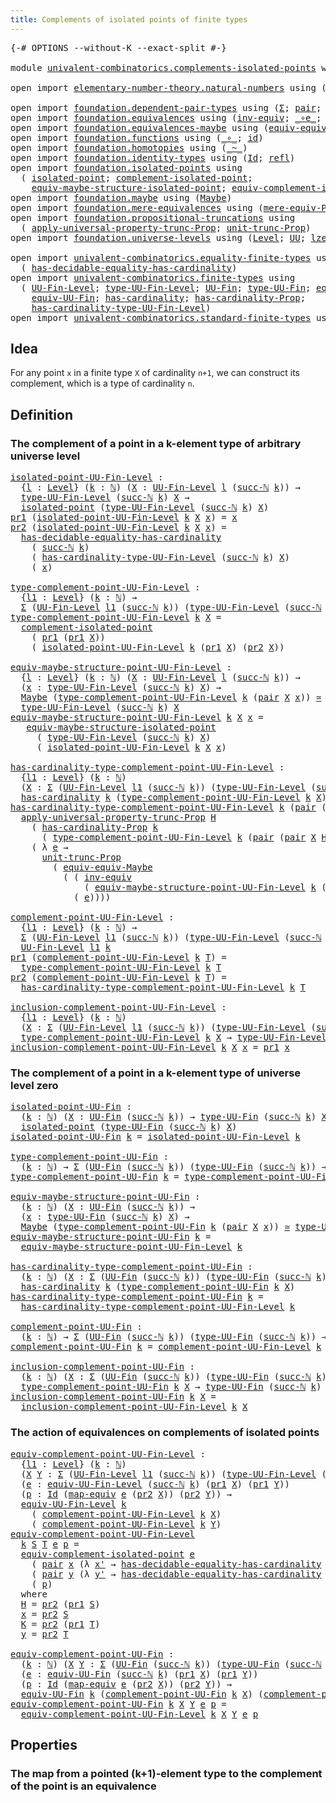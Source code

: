 ```yaml
---
title: Complements of isolated points of finite types
---
```


<pre class="Agda"><a id="72" class="Symbol">{-#</a> <a id="76" class="Keyword">OPTIONS</a> <a id="84" class="Pragma">--without-K</a> <a id="96" class="Pragma">--exact-split</a> <a id="110" class="Symbol">#-}</a>

<a id="115" class="Keyword">module</a> <a id="122" href="univalent-combinatorics.complements-isolated-points.html" class="Module">univalent-combinatorics.complements-isolated-points</a> <a id="174" class="Keyword">where</a>

<a id="181" class="Keyword">open</a> <a id="186" class="Keyword">import</a> <a id="193" href="elementary-number-theory.natural-numbers.html" class="Module">elementary-number-theory.natural-numbers</a> <a id="234" class="Keyword">using</a> <a id="240" class="Symbol">(</a><a id="241" href="elementary-number-theory.natural-numbers.html#1530" class="Datatype">ℕ</a><a id="242" class="Symbol">;</a> <a id="244" href="elementary-number-theory.natural-numbers.html#1551" class="InductiveConstructor">zero-ℕ</a><a id="250" class="Symbol">;</a> <a id="252" href="elementary-number-theory.natural-numbers.html#1564" class="InductiveConstructor">succ-ℕ</a><a id="258" class="Symbol">)</a>

<a id="261" class="Keyword">open</a> <a id="266" class="Keyword">import</a> <a id="273" href="foundation.dependent-pair-types.html" class="Module">foundation.dependent-pair-types</a> <a id="305" class="Keyword">using</a> <a id="311" class="Symbol">(</a><a id="312" href="foundation-core.dependent-pair-types.html#515" class="Record">Σ</a><a id="313" class="Symbol">;</a> <a id="315" href="foundation-core.dependent-pair-types.html#588" class="InductiveConstructor">pair</a><a id="319" class="Symbol">;</a> <a id="321" href="foundation-core.dependent-pair-types.html#605" class="Field">pr1</a><a id="324" class="Symbol">;</a> <a id="326" href="foundation-core.dependent-pair-types.html#617" class="Field">pr2</a><a id="329" class="Symbol">)</a>
<a id="331" class="Keyword">open</a> <a id="336" class="Keyword">import</a> <a id="343" href="foundation.equivalences.html" class="Module">foundation.equivalences</a> <a id="367" class="Keyword">using</a> <a id="373" class="Symbol">(</a><a id="374" href="foundation-core.equivalences.html#5721" class="Function">inv-equiv</a><a id="383" class="Symbol">;</a> <a id="385" href="foundation-core.equivalences.html#7869" class="Function Operator">_∘e_</a><a id="389" class="Symbol">;</a> <a id="391" href="foundation-core.equivalences.html#1621" class="Function Operator">_≃_</a><a id="394" class="Symbol">;</a> <a id="396" href="foundation-core.equivalences.html#1821" class="Function">map-equiv</a><a id="405" class="Symbol">)</a>
<a id="407" class="Keyword">open</a> <a id="412" class="Keyword">import</a> <a id="419" href="foundation.equivalences-maybe.html" class="Module">foundation.equivalences-maybe</a> <a id="449" class="Keyword">using</a> <a id="455" class="Symbol">(</a><a id="456" href="foundation.equivalences-maybe.html#15455" class="Function">equiv-equiv-Maybe</a><a id="473" class="Symbol">)</a>
<a id="475" class="Keyword">open</a> <a id="480" class="Keyword">import</a> <a id="487" href="foundation.functions.html" class="Module">foundation.functions</a> <a id="508" class="Keyword">using</a> <a id="514" class="Symbol">(</a><a id="515" href="foundation-core.functions.html#420" class="Function Operator">_∘_</a><a id="518" class="Symbol">;</a> <a id="520" href="foundation-core.functions.html#322" class="Function">id</a><a id="522" class="Symbol">)</a>
<a id="524" class="Keyword">open</a> <a id="529" class="Keyword">import</a> <a id="536" href="foundation.homotopies.html" class="Module">foundation.homotopies</a> <a id="558" class="Keyword">using</a> <a id="564" class="Symbol">(</a><a id="565" href="foundation-core.homotopies.html#627" class="Function Operator">_~_</a><a id="568" class="Symbol">)</a>
<a id="570" class="Keyword">open</a> <a id="575" class="Keyword">import</a> <a id="582" href="foundation.identity-types.html" class="Module">foundation.identity-types</a> <a id="608" class="Keyword">using</a> <a id="614" class="Symbol">(</a><a id="615" href="foundation-core.identity-types.html#1767" class="Datatype">Id</a><a id="617" class="Symbol">;</a> <a id="619" href="foundation-core.identity-types.html#1820" class="InductiveConstructor">refl</a><a id="623" class="Symbol">)</a>
<a id="625" class="Keyword">open</a> <a id="630" class="Keyword">import</a> <a id="637" href="foundation.isolated-points.html" class="Module">foundation.isolated-points</a> <a id="664" class="Keyword">using</a>
  <a id="672" class="Symbol">(</a> <a id="674" href="foundation.isolated-points.html#2337" class="Function">isolated-point</a><a id="688" class="Symbol">;</a> <a id="690" href="foundation.isolated-points.html#2473" class="Function">complement-isolated-point</a><a id="715" class="Symbol">;</a>
    <a id="721" href="foundation.isolated-points.html#11456" class="Function">equiv-maybe-structure-isolated-point</a><a id="757" class="Symbol">;</a> <a id="759" href="foundation.isolated-points.html#11989" class="Function">equiv-complement-isolated-point</a><a id="790" class="Symbol">)</a>
<a id="792" class="Keyword">open</a> <a id="797" class="Keyword">import</a> <a id="804" href="foundation.maybe.html" class="Module">foundation.maybe</a> <a id="821" class="Keyword">using</a> <a id="827" class="Symbol">(</a><a id="828" href="foundation.maybe.html#1460" class="Function">Maybe</a><a id="833" class="Symbol">)</a>
<a id="835" class="Keyword">open</a> <a id="840" class="Keyword">import</a> <a id="847" href="foundation.mere-equivalences.html" class="Module">foundation.mere-equivalences</a> <a id="876" class="Keyword">using</a> <a id="882" class="Symbol">(</a><a id="883" href="foundation.mere-equivalences.html#1301" class="Function">mere-equiv-Prop</a><a id="898" class="Symbol">)</a>
<a id="900" class="Keyword">open</a> <a id="905" class="Keyword">import</a> <a id="912" href="foundation.propositional-truncations.html" class="Module">foundation.propositional-truncations</a> <a id="949" class="Keyword">using</a>
  <a id="957" class="Symbol">(</a> <a id="959" href="foundation.propositional-truncations.html#5611" class="Function">apply-universal-property-trunc-Prop</a><a id="994" class="Symbol">;</a> <a id="996" href="foundation.propositional-truncations.html#2132" class="Function">unit-trunc-Prop</a><a id="1011" class="Symbol">)</a>
<a id="1013" class="Keyword">open</a> <a id="1018" class="Keyword">import</a> <a id="1025" href="foundation.universe-levels.html" class="Module">foundation.universe-levels</a> <a id="1052" class="Keyword">using</a> <a id="1058" class="Symbol">(</a><a id="1059" href="Agda.Primitive.html#597" class="Postulate">Level</a><a id="1064" class="Symbol">;</a> <a id="1066" href="foundation-core.universe-levels.html#235" class="Primitive">UU</a><a id="1068" class="Symbol">;</a> <a id="1070" href="Agda.Primitive.html#764" class="Primitive">lzero</a><a id="1075" class="Symbol">)</a>

<a id="1078" class="Keyword">open</a> <a id="1083" class="Keyword">import</a> <a id="1090" href="univalent-combinatorics.equality-finite-types.html" class="Module">univalent-combinatorics.equality-finite-types</a> <a id="1136" class="Keyword">using</a>
  <a id="1144" class="Symbol">(</a> <a id="1146" href="univalent-combinatorics.equality-finite-types.html#2182" class="Function">has-decidable-equality-has-cardinality</a><a id="1184" class="Symbol">)</a>
<a id="1186" class="Keyword">open</a> <a id="1191" class="Keyword">import</a> <a id="1198" href="univalent-combinatorics.finite-types.html" class="Module">univalent-combinatorics.finite-types</a> <a id="1235" class="Keyword">using</a>
  <a id="1243" class="Symbol">(</a> <a id="1245" href="univalent-combinatorics.finite-types.html#5385" class="Function">UU-Fin-Level</a><a id="1257" class="Symbol">;</a> <a id="1259" href="univalent-combinatorics.finite-types.html#5480" class="Function">type-UU-Fin-Level</a><a id="1276" class="Symbol">;</a> <a id="1278" href="univalent-combinatorics.finite-types.html#5852" class="Function">UU-Fin</a><a id="1284" class="Symbol">;</a> <a id="1286" href="univalent-combinatorics.finite-types.html#5914" class="Function">type-UU-Fin</a><a id="1297" class="Symbol">;</a> <a id="1299" href="univalent-combinatorics.finite-types.html#20234" class="Function">equiv-UU-Fin-Level</a><a id="1317" class="Symbol">;</a>
    <a id="1323" href="univalent-combinatorics.finite-types.html#22462" class="Function">equiv-UU-Fin</a><a id="1335" class="Symbol">;</a> <a id="1337" href="univalent-combinatorics.finite-types.html#5208" class="Function">has-cardinality</a><a id="1352" class="Symbol">;</a> <a id="1354" href="univalent-combinatorics.finite-types.html#5094" class="Function">has-cardinality-Prop</a><a id="1374" class="Symbol">;</a>
    <a id="1380" href="univalent-combinatorics.finite-types.html#5588" class="Function">has-cardinality-type-UU-Fin-Level</a><a id="1413" class="Symbol">)</a>
<a id="1415" class="Keyword">open</a> <a id="1420" class="Keyword">import</a> <a id="1427" href="univalent-combinatorics.standard-finite-types.html" class="Module">univalent-combinatorics.standard-finite-types</a> <a id="1473" class="Keyword">using</a> <a id="1479" class="Symbol">(</a><a id="1480" href="univalent-combinatorics.standard-finite-types.html#2393" class="Function">Fin</a><a id="1483" class="Symbol">)</a>
</pre>
## Idea

For any point `x` in a finite type `X` of cardinality `n+1`, we can construct its complement, which is a type of cardinality `n`.

## Definition

### The complement of a point in a k-element type of arbitrary universe level

<pre class="Agda"><a id="isolated-point-UU-Fin-Level"></a><a id="1732" href="univalent-combinatorics.complements-isolated-points.html#1732" class="Function">isolated-point-UU-Fin-Level</a> <a id="1760" class="Symbol">:</a>
  <a id="1764" class="Symbol">{</a><a id="1765" href="univalent-combinatorics.complements-isolated-points.html#1765" class="Bound">l</a> <a id="1767" class="Symbol">:</a> <a id="1769" href="Agda.Primitive.html#597" class="Postulate">Level</a><a id="1774" class="Symbol">}</a> <a id="1776" class="Symbol">(</a><a id="1777" href="univalent-combinatorics.complements-isolated-points.html#1777" class="Bound">k</a> <a id="1779" class="Symbol">:</a> <a id="1781" href="elementary-number-theory.natural-numbers.html#1530" class="Datatype">ℕ</a><a id="1782" class="Symbol">)</a> <a id="1784" class="Symbol">(</a><a id="1785" href="univalent-combinatorics.complements-isolated-points.html#1785" class="Bound">X</a> <a id="1787" class="Symbol">:</a> <a id="1789" href="univalent-combinatorics.finite-types.html#5385" class="Function">UU-Fin-Level</a> <a id="1802" href="univalent-combinatorics.complements-isolated-points.html#1765" class="Bound">l</a> <a id="1804" class="Symbol">(</a><a id="1805" href="elementary-number-theory.natural-numbers.html#1564" class="InductiveConstructor">succ-ℕ</a> <a id="1812" href="univalent-combinatorics.complements-isolated-points.html#1777" class="Bound">k</a><a id="1813" class="Symbol">))</a> <a id="1816" class="Symbol">→</a>
  <a id="1820" href="univalent-combinatorics.finite-types.html#5480" class="Function">type-UU-Fin-Level</a> <a id="1838" class="Symbol">(</a><a id="1839" href="elementary-number-theory.natural-numbers.html#1564" class="InductiveConstructor">succ-ℕ</a> <a id="1846" href="univalent-combinatorics.complements-isolated-points.html#1777" class="Bound">k</a><a id="1847" class="Symbol">)</a> <a id="1849" href="univalent-combinatorics.complements-isolated-points.html#1785" class="Bound">X</a> <a id="1851" class="Symbol">→</a>
  <a id="1855" href="foundation.isolated-points.html#2337" class="Function">isolated-point</a> <a id="1870" class="Symbol">(</a><a id="1871" href="univalent-combinatorics.finite-types.html#5480" class="Function">type-UU-Fin-Level</a> <a id="1889" class="Symbol">(</a><a id="1890" href="elementary-number-theory.natural-numbers.html#1564" class="InductiveConstructor">succ-ℕ</a> <a id="1897" href="univalent-combinatorics.complements-isolated-points.html#1777" class="Bound">k</a><a id="1898" class="Symbol">)</a> <a id="1900" href="univalent-combinatorics.complements-isolated-points.html#1785" class="Bound">X</a><a id="1901" class="Symbol">)</a>
<a id="1903" href="foundation-core.dependent-pair-types.html#605" class="Field">pr1</a> <a id="1907" class="Symbol">(</a><a id="1908" href="univalent-combinatorics.complements-isolated-points.html#1732" class="Function">isolated-point-UU-Fin-Level</a> <a id="1936" href="univalent-combinatorics.complements-isolated-points.html#1936" class="Bound">k</a> <a id="1938" href="univalent-combinatorics.complements-isolated-points.html#1938" class="Bound">X</a> <a id="1940" href="univalent-combinatorics.complements-isolated-points.html#1940" class="Bound">x</a><a id="1941" class="Symbol">)</a> <a id="1943" class="Symbol">=</a> <a id="1945" href="univalent-combinatorics.complements-isolated-points.html#1940" class="Bound">x</a>
<a id="1947" href="foundation-core.dependent-pair-types.html#617" class="Field">pr2</a> <a id="1951" class="Symbol">(</a><a id="1952" href="univalent-combinatorics.complements-isolated-points.html#1732" class="Function">isolated-point-UU-Fin-Level</a> <a id="1980" href="univalent-combinatorics.complements-isolated-points.html#1980" class="Bound">k</a> <a id="1982" href="univalent-combinatorics.complements-isolated-points.html#1982" class="Bound">X</a> <a id="1984" href="univalent-combinatorics.complements-isolated-points.html#1984" class="Bound">x</a><a id="1985" class="Symbol">)</a> <a id="1987" class="Symbol">=</a>
  <a id="1991" href="univalent-combinatorics.equality-finite-types.html#2182" class="Function">has-decidable-equality-has-cardinality</a>
    <a id="2034" class="Symbol">(</a> <a id="2036" href="elementary-number-theory.natural-numbers.html#1564" class="InductiveConstructor">succ-ℕ</a> <a id="2043" href="univalent-combinatorics.complements-isolated-points.html#1980" class="Bound">k</a><a id="2044" class="Symbol">)</a>
    <a id="2050" class="Symbol">(</a> <a id="2052" href="univalent-combinatorics.finite-types.html#5588" class="Function">has-cardinality-type-UU-Fin-Level</a> <a id="2086" class="Symbol">(</a><a id="2087" href="elementary-number-theory.natural-numbers.html#1564" class="InductiveConstructor">succ-ℕ</a> <a id="2094" href="univalent-combinatorics.complements-isolated-points.html#1980" class="Bound">k</a><a id="2095" class="Symbol">)</a> <a id="2097" href="univalent-combinatorics.complements-isolated-points.html#1982" class="Bound">X</a><a id="2098" class="Symbol">)</a>
    <a id="2104" class="Symbol">(</a> <a id="2106" href="univalent-combinatorics.complements-isolated-points.html#1984" class="Bound">x</a><a id="2107" class="Symbol">)</a>

<a id="type-complement-point-UU-Fin-Level"></a><a id="2110" href="univalent-combinatorics.complements-isolated-points.html#2110" class="Function">type-complement-point-UU-Fin-Level</a> <a id="2145" class="Symbol">:</a>
  <a id="2149" class="Symbol">{</a><a id="2150" href="univalent-combinatorics.complements-isolated-points.html#2150" class="Bound">l1</a> <a id="2153" class="Symbol">:</a> <a id="2155" href="Agda.Primitive.html#597" class="Postulate">Level</a><a id="2160" class="Symbol">}</a> <a id="2162" class="Symbol">(</a><a id="2163" href="univalent-combinatorics.complements-isolated-points.html#2163" class="Bound">k</a> <a id="2165" class="Symbol">:</a> <a id="2167" href="elementary-number-theory.natural-numbers.html#1530" class="Datatype">ℕ</a><a id="2168" class="Symbol">)</a> <a id="2170" class="Symbol">→</a>
  <a id="2174" href="foundation-core.dependent-pair-types.html#515" class="Record">Σ</a> <a id="2176" class="Symbol">(</a><a id="2177" href="univalent-combinatorics.finite-types.html#5385" class="Function">UU-Fin-Level</a> <a id="2190" href="univalent-combinatorics.complements-isolated-points.html#2150" class="Bound">l1</a> <a id="2193" class="Symbol">(</a><a id="2194" href="elementary-number-theory.natural-numbers.html#1564" class="InductiveConstructor">succ-ℕ</a> <a id="2201" href="univalent-combinatorics.complements-isolated-points.html#2163" class="Bound">k</a><a id="2202" class="Symbol">))</a> <a id="2205" class="Symbol">(</a><a id="2206" href="univalent-combinatorics.finite-types.html#5480" class="Function">type-UU-Fin-Level</a> <a id="2224" class="Symbol">(</a><a id="2225" href="elementary-number-theory.natural-numbers.html#1564" class="InductiveConstructor">succ-ℕ</a> <a id="2232" href="univalent-combinatorics.complements-isolated-points.html#2163" class="Bound">k</a><a id="2233" class="Symbol">))</a> <a id="2236" class="Symbol">→</a> <a id="2238" href="foundation-core.universe-levels.html#235" class="Primitive">UU</a> <a id="2241" href="univalent-combinatorics.complements-isolated-points.html#2150" class="Bound">l1</a>
<a id="2244" href="univalent-combinatorics.complements-isolated-points.html#2110" class="Function">type-complement-point-UU-Fin-Level</a> <a id="2279" href="univalent-combinatorics.complements-isolated-points.html#2279" class="Bound">k</a> <a id="2281" href="univalent-combinatorics.complements-isolated-points.html#2281" class="Bound">X</a> <a id="2283" class="Symbol">=</a>
  <a id="2287" href="foundation.isolated-points.html#2473" class="Function">complement-isolated-point</a>
    <a id="2317" class="Symbol">(</a> <a id="2319" href="foundation-core.dependent-pair-types.html#605" class="Field">pr1</a> <a id="2323" class="Symbol">(</a><a id="2324" href="foundation-core.dependent-pair-types.html#605" class="Field">pr1</a> <a id="2328" href="univalent-combinatorics.complements-isolated-points.html#2281" class="Bound">X</a><a id="2329" class="Symbol">))</a>
    <a id="2336" class="Symbol">(</a> <a id="2338" href="univalent-combinatorics.complements-isolated-points.html#1732" class="Function">isolated-point-UU-Fin-Level</a> <a id="2366" href="univalent-combinatorics.complements-isolated-points.html#2279" class="Bound">k</a> <a id="2368" class="Symbol">(</a><a id="2369" href="foundation-core.dependent-pair-types.html#605" class="Field">pr1</a> <a id="2373" href="univalent-combinatorics.complements-isolated-points.html#2281" class="Bound">X</a><a id="2374" class="Symbol">)</a> <a id="2376" class="Symbol">(</a><a id="2377" href="foundation-core.dependent-pair-types.html#617" class="Field">pr2</a> <a id="2381" href="univalent-combinatorics.complements-isolated-points.html#2281" class="Bound">X</a><a id="2382" class="Symbol">))</a>

<a id="equiv-maybe-structure-point-UU-Fin-Level"></a><a id="2386" href="univalent-combinatorics.complements-isolated-points.html#2386" class="Function">equiv-maybe-structure-point-UU-Fin-Level</a> <a id="2427" class="Symbol">:</a>
  <a id="2431" class="Symbol">{</a><a id="2432" href="univalent-combinatorics.complements-isolated-points.html#2432" class="Bound">l</a> <a id="2434" class="Symbol">:</a> <a id="2436" href="Agda.Primitive.html#597" class="Postulate">Level</a><a id="2441" class="Symbol">}</a> <a id="2443" class="Symbol">(</a><a id="2444" href="univalent-combinatorics.complements-isolated-points.html#2444" class="Bound">k</a> <a id="2446" class="Symbol">:</a> <a id="2448" href="elementary-number-theory.natural-numbers.html#1530" class="Datatype">ℕ</a><a id="2449" class="Symbol">)</a> <a id="2451" class="Symbol">(</a><a id="2452" href="univalent-combinatorics.complements-isolated-points.html#2452" class="Bound">X</a> <a id="2454" class="Symbol">:</a> <a id="2456" href="univalent-combinatorics.finite-types.html#5385" class="Function">UU-Fin-Level</a> <a id="2469" href="univalent-combinatorics.complements-isolated-points.html#2432" class="Bound">l</a> <a id="2471" class="Symbol">(</a><a id="2472" href="elementary-number-theory.natural-numbers.html#1564" class="InductiveConstructor">succ-ℕ</a> <a id="2479" href="univalent-combinatorics.complements-isolated-points.html#2444" class="Bound">k</a><a id="2480" class="Symbol">))</a> <a id="2483" class="Symbol">→</a>
  <a id="2487" class="Symbol">(</a><a id="2488" href="univalent-combinatorics.complements-isolated-points.html#2488" class="Bound">x</a> <a id="2490" class="Symbol">:</a> <a id="2492" href="univalent-combinatorics.finite-types.html#5480" class="Function">type-UU-Fin-Level</a> <a id="2510" class="Symbol">(</a><a id="2511" href="elementary-number-theory.natural-numbers.html#1564" class="InductiveConstructor">succ-ℕ</a> <a id="2518" href="univalent-combinatorics.complements-isolated-points.html#2444" class="Bound">k</a><a id="2519" class="Symbol">)</a> <a id="2521" href="univalent-combinatorics.complements-isolated-points.html#2452" class="Bound">X</a><a id="2522" class="Symbol">)</a> <a id="2524" class="Symbol">→</a>
  <a id="2528" href="foundation.maybe.html#1460" class="Function">Maybe</a> <a id="2534" class="Symbol">(</a><a id="2535" href="univalent-combinatorics.complements-isolated-points.html#2110" class="Function">type-complement-point-UU-Fin-Level</a> <a id="2570" href="univalent-combinatorics.complements-isolated-points.html#2444" class="Bound">k</a> <a id="2572" class="Symbol">(</a><a id="2573" href="foundation-core.dependent-pair-types.html#588" class="InductiveConstructor">pair</a> <a id="2578" href="univalent-combinatorics.complements-isolated-points.html#2452" class="Bound">X</a> <a id="2580" href="univalent-combinatorics.complements-isolated-points.html#2488" class="Bound">x</a><a id="2581" class="Symbol">))</a> <a id="2584" href="foundation-core.equivalences.html#1621" class="Function Operator">≃</a>
  <a id="2588" href="univalent-combinatorics.finite-types.html#5480" class="Function">type-UU-Fin-Level</a> <a id="2606" class="Symbol">(</a><a id="2607" href="elementary-number-theory.natural-numbers.html#1564" class="InductiveConstructor">succ-ℕ</a> <a id="2614" href="univalent-combinatorics.complements-isolated-points.html#2444" class="Bound">k</a><a id="2615" class="Symbol">)</a> <a id="2617" href="univalent-combinatorics.complements-isolated-points.html#2452" class="Bound">X</a>
<a id="2619" href="univalent-combinatorics.complements-isolated-points.html#2386" class="Function">equiv-maybe-structure-point-UU-Fin-Level</a> <a id="2660" href="univalent-combinatorics.complements-isolated-points.html#2660" class="Bound">k</a> <a id="2662" href="univalent-combinatorics.complements-isolated-points.html#2662" class="Bound">X</a> <a id="2664" href="univalent-combinatorics.complements-isolated-points.html#2664" class="Bound">x</a> <a id="2666" class="Symbol">=</a>
   <a id="2671" href="foundation.isolated-points.html#11456" class="Function">equiv-maybe-structure-isolated-point</a>
     <a id="2713" class="Symbol">(</a> <a id="2715" href="univalent-combinatorics.finite-types.html#5480" class="Function">type-UU-Fin-Level</a> <a id="2733" class="Symbol">(</a><a id="2734" href="elementary-number-theory.natural-numbers.html#1564" class="InductiveConstructor">succ-ℕ</a> <a id="2741" href="univalent-combinatorics.complements-isolated-points.html#2660" class="Bound">k</a><a id="2742" class="Symbol">)</a> <a id="2744" href="univalent-combinatorics.complements-isolated-points.html#2662" class="Bound">X</a><a id="2745" class="Symbol">)</a>
     <a id="2752" class="Symbol">(</a> <a id="2754" href="univalent-combinatorics.complements-isolated-points.html#1732" class="Function">isolated-point-UU-Fin-Level</a> <a id="2782" href="univalent-combinatorics.complements-isolated-points.html#2660" class="Bound">k</a> <a id="2784" href="univalent-combinatorics.complements-isolated-points.html#2662" class="Bound">X</a> <a id="2786" href="univalent-combinatorics.complements-isolated-points.html#2664" class="Bound">x</a><a id="2787" class="Symbol">)</a>

<a id="has-cardinality-type-complement-point-UU-Fin-Level"></a><a id="2790" href="univalent-combinatorics.complements-isolated-points.html#2790" class="Function">has-cardinality-type-complement-point-UU-Fin-Level</a> <a id="2841" class="Symbol">:</a>
  <a id="2845" class="Symbol">{</a><a id="2846" href="univalent-combinatorics.complements-isolated-points.html#2846" class="Bound">l1</a> <a id="2849" class="Symbol">:</a> <a id="2851" href="Agda.Primitive.html#597" class="Postulate">Level</a><a id="2856" class="Symbol">}</a> <a id="2858" class="Symbol">(</a><a id="2859" href="univalent-combinatorics.complements-isolated-points.html#2859" class="Bound">k</a> <a id="2861" class="Symbol">:</a> <a id="2863" href="elementary-number-theory.natural-numbers.html#1530" class="Datatype">ℕ</a><a id="2864" class="Symbol">)</a>
  <a id="2868" class="Symbol">(</a><a id="2869" href="univalent-combinatorics.complements-isolated-points.html#2869" class="Bound">X</a> <a id="2871" class="Symbol">:</a> <a id="2873" href="foundation-core.dependent-pair-types.html#515" class="Record">Σ</a> <a id="2875" class="Symbol">(</a><a id="2876" href="univalent-combinatorics.finite-types.html#5385" class="Function">UU-Fin-Level</a> <a id="2889" href="univalent-combinatorics.complements-isolated-points.html#2846" class="Bound">l1</a> <a id="2892" class="Symbol">(</a><a id="2893" href="elementary-number-theory.natural-numbers.html#1564" class="InductiveConstructor">succ-ℕ</a> <a id="2900" href="univalent-combinatorics.complements-isolated-points.html#2859" class="Bound">k</a><a id="2901" class="Symbol">))</a> <a id="2904" class="Symbol">(</a><a id="2905" href="univalent-combinatorics.finite-types.html#5480" class="Function">type-UU-Fin-Level</a> <a id="2923" class="Symbol">(</a><a id="2924" href="elementary-number-theory.natural-numbers.html#1564" class="InductiveConstructor">succ-ℕ</a> <a id="2931" href="univalent-combinatorics.complements-isolated-points.html#2859" class="Bound">k</a><a id="2932" class="Symbol">)))</a> <a id="2936" class="Symbol">→</a>
  <a id="2940" href="univalent-combinatorics.finite-types.html#5208" class="Function">has-cardinality</a> <a id="2956" href="univalent-combinatorics.complements-isolated-points.html#2859" class="Bound">k</a> <a id="2958" class="Symbol">(</a><a id="2959" href="univalent-combinatorics.complements-isolated-points.html#2110" class="Function">type-complement-point-UU-Fin-Level</a> <a id="2994" href="univalent-combinatorics.complements-isolated-points.html#2859" class="Bound">k</a> <a id="2996" href="univalent-combinatorics.complements-isolated-points.html#2869" class="Bound">X</a><a id="2997" class="Symbol">)</a>
<a id="2999" href="univalent-combinatorics.complements-isolated-points.html#2790" class="Function">has-cardinality-type-complement-point-UU-Fin-Level</a> <a id="3050" href="univalent-combinatorics.complements-isolated-points.html#3050" class="Bound">k</a> <a id="3052" class="Symbol">(</a><a id="3053" href="foundation-core.dependent-pair-types.html#588" class="InductiveConstructor">pair</a> <a id="3058" class="Symbol">(</a><a id="3059" href="foundation-core.dependent-pair-types.html#588" class="InductiveConstructor">pair</a> <a id="3064" href="univalent-combinatorics.complements-isolated-points.html#3064" class="Bound">X</a> <a id="3066" href="univalent-combinatorics.complements-isolated-points.html#3066" class="Bound">H</a><a id="3067" class="Symbol">)</a> <a id="3069" href="univalent-combinatorics.complements-isolated-points.html#3069" class="Bound">x</a><a id="3070" class="Symbol">)</a> <a id="3072" class="Symbol">=</a>
  <a id="3076" href="foundation.propositional-truncations.html#5611" class="Function">apply-universal-property-trunc-Prop</a> <a id="3112" href="univalent-combinatorics.complements-isolated-points.html#3066" class="Bound">H</a>
    <a id="3118" class="Symbol">(</a> <a id="3120" href="univalent-combinatorics.finite-types.html#5094" class="Function">has-cardinality-Prop</a> <a id="3141" href="univalent-combinatorics.complements-isolated-points.html#3050" class="Bound">k</a>
      <a id="3149" class="Symbol">(</a> <a id="3151" href="univalent-combinatorics.complements-isolated-points.html#2110" class="Function">type-complement-point-UU-Fin-Level</a> <a id="3186" href="univalent-combinatorics.complements-isolated-points.html#3050" class="Bound">k</a> <a id="3188" class="Symbol">(</a><a id="3189" href="foundation-core.dependent-pair-types.html#588" class="InductiveConstructor">pair</a> <a id="3194" class="Symbol">(</a><a id="3195" href="foundation-core.dependent-pair-types.html#588" class="InductiveConstructor">pair</a> <a id="3200" href="univalent-combinatorics.complements-isolated-points.html#3064" class="Bound">X</a> <a id="3202" href="univalent-combinatorics.complements-isolated-points.html#3066" class="Bound">H</a><a id="3203" class="Symbol">)</a> <a id="3205" href="univalent-combinatorics.complements-isolated-points.html#3069" class="Bound">x</a><a id="3206" class="Symbol">)))</a>
    <a id="3214" class="Symbol">(</a> <a id="3216" class="Symbol">λ</a> <a id="3218" href="univalent-combinatorics.complements-isolated-points.html#3218" class="Bound">e</a> <a id="3220" class="Symbol">→</a>
      <a id="3228" href="foundation.propositional-truncations.html#2132" class="Function">unit-trunc-Prop</a>
        <a id="3252" class="Symbol">(</a> <a id="3254" href="foundation.equivalences-maybe.html#15455" class="Function">equiv-equiv-Maybe</a>
          <a id="3282" class="Symbol">(</a> <a id="3284" class="Symbol">(</a> <a id="3286" href="foundation-core.equivalences.html#5721" class="Function">inv-equiv</a>
              <a id="3310" class="Symbol">(</a> <a id="3312" href="univalent-combinatorics.complements-isolated-points.html#2386" class="Function">equiv-maybe-structure-point-UU-Fin-Level</a> <a id="3353" href="univalent-combinatorics.complements-isolated-points.html#3050" class="Bound">k</a> <a id="3355" class="Symbol">(</a><a id="3356" href="foundation-core.dependent-pair-types.html#588" class="InductiveConstructor">pair</a> <a id="3361" href="univalent-combinatorics.complements-isolated-points.html#3064" class="Bound">X</a> <a id="3363" href="univalent-combinatorics.complements-isolated-points.html#3066" class="Bound">H</a><a id="3364" class="Symbol">)</a> <a id="3366" href="univalent-combinatorics.complements-isolated-points.html#3069" class="Bound">x</a><a id="3367" class="Symbol">))</a> <a id="3370" href="foundation-core.equivalences.html#7869" class="Function Operator">∘e</a>
            <a id="3385" class="Symbol">(</a> <a id="3387" href="univalent-combinatorics.complements-isolated-points.html#3218" class="Bound">e</a><a id="3388" class="Symbol">))))</a>
  
<a id="complement-point-UU-Fin-Level"></a><a id="3396" href="univalent-combinatorics.complements-isolated-points.html#3396" class="Function">complement-point-UU-Fin-Level</a> <a id="3426" class="Symbol">:</a>
  <a id="3430" class="Symbol">{</a><a id="3431" href="univalent-combinatorics.complements-isolated-points.html#3431" class="Bound">l1</a> <a id="3434" class="Symbol">:</a> <a id="3436" href="Agda.Primitive.html#597" class="Postulate">Level</a><a id="3441" class="Symbol">}</a> <a id="3443" class="Symbol">(</a><a id="3444" href="univalent-combinatorics.complements-isolated-points.html#3444" class="Bound">k</a> <a id="3446" class="Symbol">:</a> <a id="3448" href="elementary-number-theory.natural-numbers.html#1530" class="Datatype">ℕ</a><a id="3449" class="Symbol">)</a> <a id="3451" class="Symbol">→</a>
  <a id="3455" href="foundation-core.dependent-pair-types.html#515" class="Record">Σ</a> <a id="3457" class="Symbol">(</a><a id="3458" href="univalent-combinatorics.finite-types.html#5385" class="Function">UU-Fin-Level</a> <a id="3471" href="univalent-combinatorics.complements-isolated-points.html#3431" class="Bound">l1</a> <a id="3474" class="Symbol">(</a><a id="3475" href="elementary-number-theory.natural-numbers.html#1564" class="InductiveConstructor">succ-ℕ</a> <a id="3482" href="univalent-combinatorics.complements-isolated-points.html#3444" class="Bound">k</a><a id="3483" class="Symbol">))</a> <a id="3486" class="Symbol">(</a><a id="3487" href="univalent-combinatorics.finite-types.html#5480" class="Function">type-UU-Fin-Level</a> <a id="3505" class="Symbol">(</a><a id="3506" href="elementary-number-theory.natural-numbers.html#1564" class="InductiveConstructor">succ-ℕ</a> <a id="3513" href="univalent-combinatorics.complements-isolated-points.html#3444" class="Bound">k</a><a id="3514" class="Symbol">))</a> <a id="3517" class="Symbol">→</a>
  <a id="3521" href="univalent-combinatorics.finite-types.html#5385" class="Function">UU-Fin-Level</a> <a id="3534" href="univalent-combinatorics.complements-isolated-points.html#3431" class="Bound">l1</a> <a id="3537" href="univalent-combinatorics.complements-isolated-points.html#3444" class="Bound">k</a>
<a id="3539" href="foundation-core.dependent-pair-types.html#605" class="Field">pr1</a> <a id="3543" class="Symbol">(</a><a id="3544" href="univalent-combinatorics.complements-isolated-points.html#3396" class="Function">complement-point-UU-Fin-Level</a> <a id="3574" href="univalent-combinatorics.complements-isolated-points.html#3574" class="Bound">k</a> <a id="3576" href="univalent-combinatorics.complements-isolated-points.html#3576" class="Bound">T</a><a id="3577" class="Symbol">)</a> <a id="3579" class="Symbol">=</a>
  <a id="3583" href="univalent-combinatorics.complements-isolated-points.html#2110" class="Function">type-complement-point-UU-Fin-Level</a> <a id="3618" href="univalent-combinatorics.complements-isolated-points.html#3574" class="Bound">k</a> <a id="3620" href="univalent-combinatorics.complements-isolated-points.html#3576" class="Bound">T</a>
<a id="3622" href="foundation-core.dependent-pair-types.html#617" class="Field">pr2</a> <a id="3626" class="Symbol">(</a><a id="3627" href="univalent-combinatorics.complements-isolated-points.html#3396" class="Function">complement-point-UU-Fin-Level</a> <a id="3657" href="univalent-combinatorics.complements-isolated-points.html#3657" class="Bound">k</a> <a id="3659" href="univalent-combinatorics.complements-isolated-points.html#3659" class="Bound">T</a><a id="3660" class="Symbol">)</a> <a id="3662" class="Symbol">=</a>
  <a id="3666" href="univalent-combinatorics.complements-isolated-points.html#2790" class="Function">has-cardinality-type-complement-point-UU-Fin-Level</a> <a id="3717" href="univalent-combinatorics.complements-isolated-points.html#3657" class="Bound">k</a> <a id="3719" href="univalent-combinatorics.complements-isolated-points.html#3659" class="Bound">T</a>

<a id="inclusion-complement-point-UU-Fin-Level"></a><a id="3722" href="univalent-combinatorics.complements-isolated-points.html#3722" class="Function">inclusion-complement-point-UU-Fin-Level</a> <a id="3762" class="Symbol">:</a>
  <a id="3766" class="Symbol">{</a><a id="3767" href="univalent-combinatorics.complements-isolated-points.html#3767" class="Bound">l1</a> <a id="3770" class="Symbol">:</a> <a id="3772" href="Agda.Primitive.html#597" class="Postulate">Level</a><a id="3777" class="Symbol">}</a> <a id="3779" class="Symbol">(</a><a id="3780" href="univalent-combinatorics.complements-isolated-points.html#3780" class="Bound">k</a> <a id="3782" class="Symbol">:</a> <a id="3784" href="elementary-number-theory.natural-numbers.html#1530" class="Datatype">ℕ</a><a id="3785" class="Symbol">)</a>
  <a id="3789" class="Symbol">(</a><a id="3790" href="univalent-combinatorics.complements-isolated-points.html#3790" class="Bound">X</a> <a id="3792" class="Symbol">:</a> <a id="3794" href="foundation-core.dependent-pair-types.html#515" class="Record">Σ</a> <a id="3796" class="Symbol">(</a><a id="3797" href="univalent-combinatorics.finite-types.html#5385" class="Function">UU-Fin-Level</a> <a id="3810" href="univalent-combinatorics.complements-isolated-points.html#3767" class="Bound">l1</a> <a id="3813" class="Symbol">(</a><a id="3814" href="elementary-number-theory.natural-numbers.html#1564" class="InductiveConstructor">succ-ℕ</a> <a id="3821" href="univalent-combinatorics.complements-isolated-points.html#3780" class="Bound">k</a><a id="3822" class="Symbol">))</a> <a id="3825" class="Symbol">(</a><a id="3826" href="univalent-combinatorics.finite-types.html#5480" class="Function">type-UU-Fin-Level</a> <a id="3844" class="Symbol">(</a><a id="3845" href="elementary-number-theory.natural-numbers.html#1564" class="InductiveConstructor">succ-ℕ</a> <a id="3852" href="univalent-combinatorics.complements-isolated-points.html#3780" class="Bound">k</a><a id="3853" class="Symbol">)))</a> <a id="3857" class="Symbol">→</a>
  <a id="3861" href="univalent-combinatorics.complements-isolated-points.html#2110" class="Function">type-complement-point-UU-Fin-Level</a> <a id="3896" href="univalent-combinatorics.complements-isolated-points.html#3780" class="Bound">k</a> <a id="3898" href="univalent-combinatorics.complements-isolated-points.html#3790" class="Bound">X</a> <a id="3900" class="Symbol">→</a> <a id="3902" href="univalent-combinatorics.finite-types.html#5480" class="Function">type-UU-Fin-Level</a> <a id="3920" class="Symbol">(</a><a id="3921" href="elementary-number-theory.natural-numbers.html#1564" class="InductiveConstructor">succ-ℕ</a> <a id="3928" href="univalent-combinatorics.complements-isolated-points.html#3780" class="Bound">k</a><a id="3929" class="Symbol">)</a> <a id="3931" class="Symbol">(</a><a id="3932" href="foundation-core.dependent-pair-types.html#605" class="Field">pr1</a> <a id="3936" href="univalent-combinatorics.complements-isolated-points.html#3790" class="Bound">X</a><a id="3937" class="Symbol">)</a>
<a id="3939" href="univalent-combinatorics.complements-isolated-points.html#3722" class="Function">inclusion-complement-point-UU-Fin-Level</a> <a id="3979" href="univalent-combinatorics.complements-isolated-points.html#3979" class="Bound">k</a> <a id="3981" href="univalent-combinatorics.complements-isolated-points.html#3981" class="Bound">X</a> <a id="3983" href="univalent-combinatorics.complements-isolated-points.html#3983" class="Bound">x</a> <a id="3985" class="Symbol">=</a> <a id="3987" href="foundation-core.dependent-pair-types.html#605" class="Field">pr1</a> <a id="3991" href="univalent-combinatorics.complements-isolated-points.html#3983" class="Bound">x</a>
</pre>
### The complement of a point in a k-element type of universe level zero

<pre class="Agda"><a id="isolated-point-UU-Fin"></a><a id="4080" href="univalent-combinatorics.complements-isolated-points.html#4080" class="Function">isolated-point-UU-Fin</a> <a id="4102" class="Symbol">:</a>
  <a id="4106" class="Symbol">(</a><a id="4107" href="univalent-combinatorics.complements-isolated-points.html#4107" class="Bound">k</a> <a id="4109" class="Symbol">:</a> <a id="4111" href="elementary-number-theory.natural-numbers.html#1530" class="Datatype">ℕ</a><a id="4112" class="Symbol">)</a> <a id="4114" class="Symbol">(</a><a id="4115" href="univalent-combinatorics.complements-isolated-points.html#4115" class="Bound">X</a> <a id="4117" class="Symbol">:</a> <a id="4119" href="univalent-combinatorics.finite-types.html#5852" class="Function">UU-Fin</a> <a id="4126" class="Symbol">(</a><a id="4127" href="elementary-number-theory.natural-numbers.html#1564" class="InductiveConstructor">succ-ℕ</a> <a id="4134" href="univalent-combinatorics.complements-isolated-points.html#4107" class="Bound">k</a><a id="4135" class="Symbol">))</a> <a id="4138" class="Symbol">→</a> <a id="4140" href="univalent-combinatorics.finite-types.html#5914" class="Function">type-UU-Fin</a> <a id="4152" class="Symbol">(</a><a id="4153" href="elementary-number-theory.natural-numbers.html#1564" class="InductiveConstructor">succ-ℕ</a> <a id="4160" href="univalent-combinatorics.complements-isolated-points.html#4107" class="Bound">k</a><a id="4161" class="Symbol">)</a> <a id="4163" href="univalent-combinatorics.complements-isolated-points.html#4115" class="Bound">X</a> <a id="4165" class="Symbol">→</a>
  <a id="4169" href="foundation.isolated-points.html#2337" class="Function">isolated-point</a> <a id="4184" class="Symbol">(</a><a id="4185" href="univalent-combinatorics.finite-types.html#5914" class="Function">type-UU-Fin</a> <a id="4197" class="Symbol">(</a><a id="4198" href="elementary-number-theory.natural-numbers.html#1564" class="InductiveConstructor">succ-ℕ</a> <a id="4205" href="univalent-combinatorics.complements-isolated-points.html#4107" class="Bound">k</a><a id="4206" class="Symbol">)</a> <a id="4208" href="univalent-combinatorics.complements-isolated-points.html#4115" class="Bound">X</a><a id="4209" class="Symbol">)</a>
<a id="4211" href="univalent-combinatorics.complements-isolated-points.html#4080" class="Function">isolated-point-UU-Fin</a> <a id="4233" href="univalent-combinatorics.complements-isolated-points.html#4233" class="Bound">k</a> <a id="4235" class="Symbol">=</a> <a id="4237" href="univalent-combinatorics.complements-isolated-points.html#1732" class="Function">isolated-point-UU-Fin-Level</a> <a id="4265" href="univalent-combinatorics.complements-isolated-points.html#4233" class="Bound">k</a>

<a id="type-complement-point-UU-Fin"></a><a id="4268" href="univalent-combinatorics.complements-isolated-points.html#4268" class="Function">type-complement-point-UU-Fin</a> <a id="4297" class="Symbol">:</a>
  <a id="4301" class="Symbol">(</a><a id="4302" href="univalent-combinatorics.complements-isolated-points.html#4302" class="Bound">k</a> <a id="4304" class="Symbol">:</a> <a id="4306" href="elementary-number-theory.natural-numbers.html#1530" class="Datatype">ℕ</a><a id="4307" class="Symbol">)</a> <a id="4309" class="Symbol">→</a> <a id="4311" href="foundation-core.dependent-pair-types.html#515" class="Record">Σ</a> <a id="4313" class="Symbol">(</a><a id="4314" href="univalent-combinatorics.finite-types.html#5852" class="Function">UU-Fin</a> <a id="4321" class="Symbol">(</a><a id="4322" href="elementary-number-theory.natural-numbers.html#1564" class="InductiveConstructor">succ-ℕ</a> <a id="4329" href="univalent-combinatorics.complements-isolated-points.html#4302" class="Bound">k</a><a id="4330" class="Symbol">))</a> <a id="4333" class="Symbol">(</a><a id="4334" href="univalent-combinatorics.finite-types.html#5914" class="Function">type-UU-Fin</a> <a id="4346" class="Symbol">(</a><a id="4347" href="elementary-number-theory.natural-numbers.html#1564" class="InductiveConstructor">succ-ℕ</a> <a id="4354" href="univalent-combinatorics.complements-isolated-points.html#4302" class="Bound">k</a><a id="4355" class="Symbol">))</a> <a id="4358" class="Symbol">→</a> <a id="4360" href="foundation-core.universe-levels.html#235" class="Primitive">UU</a> <a id="4363" href="Agda.Primitive.html#764" class="Primitive">lzero</a>
<a id="4369" href="univalent-combinatorics.complements-isolated-points.html#4268" class="Function">type-complement-point-UU-Fin</a> <a id="4398" href="univalent-combinatorics.complements-isolated-points.html#4398" class="Bound">k</a> <a id="4400" class="Symbol">=</a> <a id="4402" href="univalent-combinatorics.complements-isolated-points.html#2110" class="Function">type-complement-point-UU-Fin-Level</a> <a id="4437" href="univalent-combinatorics.complements-isolated-points.html#4398" class="Bound">k</a>

<a id="equiv-maybe-structure-point-UU-Fin"></a><a id="4440" href="univalent-combinatorics.complements-isolated-points.html#4440" class="Function">equiv-maybe-structure-point-UU-Fin</a> <a id="4475" class="Symbol">:</a>
  <a id="4479" class="Symbol">(</a><a id="4480" href="univalent-combinatorics.complements-isolated-points.html#4480" class="Bound">k</a> <a id="4482" class="Symbol">:</a> <a id="4484" href="elementary-number-theory.natural-numbers.html#1530" class="Datatype">ℕ</a><a id="4485" class="Symbol">)</a> <a id="4487" class="Symbol">(</a><a id="4488" href="univalent-combinatorics.complements-isolated-points.html#4488" class="Bound">X</a> <a id="4490" class="Symbol">:</a> <a id="4492" href="univalent-combinatorics.finite-types.html#5852" class="Function">UU-Fin</a> <a id="4499" class="Symbol">(</a><a id="4500" href="elementary-number-theory.natural-numbers.html#1564" class="InductiveConstructor">succ-ℕ</a> <a id="4507" href="univalent-combinatorics.complements-isolated-points.html#4480" class="Bound">k</a><a id="4508" class="Symbol">))</a> <a id="4511" class="Symbol">→</a>
  <a id="4515" class="Symbol">(</a><a id="4516" href="univalent-combinatorics.complements-isolated-points.html#4516" class="Bound">x</a> <a id="4518" class="Symbol">:</a> <a id="4520" href="univalent-combinatorics.finite-types.html#5914" class="Function">type-UU-Fin</a> <a id="4532" class="Symbol">(</a><a id="4533" href="elementary-number-theory.natural-numbers.html#1564" class="InductiveConstructor">succ-ℕ</a> <a id="4540" href="univalent-combinatorics.complements-isolated-points.html#4480" class="Bound">k</a><a id="4541" class="Symbol">)</a> <a id="4543" href="univalent-combinatorics.complements-isolated-points.html#4488" class="Bound">X</a><a id="4544" class="Symbol">)</a> <a id="4546" class="Symbol">→</a>
  <a id="4550" href="foundation.maybe.html#1460" class="Function">Maybe</a> <a id="4556" class="Symbol">(</a><a id="4557" href="univalent-combinatorics.complements-isolated-points.html#4268" class="Function">type-complement-point-UU-Fin</a> <a id="4586" href="univalent-combinatorics.complements-isolated-points.html#4480" class="Bound">k</a> <a id="4588" class="Symbol">(</a><a id="4589" href="foundation-core.dependent-pair-types.html#588" class="InductiveConstructor">pair</a> <a id="4594" href="univalent-combinatorics.complements-isolated-points.html#4488" class="Bound">X</a> <a id="4596" href="univalent-combinatorics.complements-isolated-points.html#4516" class="Bound">x</a><a id="4597" class="Symbol">))</a> <a id="4600" href="foundation-core.equivalences.html#1621" class="Function Operator">≃</a> <a id="4602" href="univalent-combinatorics.finite-types.html#5914" class="Function">type-UU-Fin</a> <a id="4614" class="Symbol">(</a><a id="4615" href="elementary-number-theory.natural-numbers.html#1564" class="InductiveConstructor">succ-ℕ</a> <a id="4622" href="univalent-combinatorics.complements-isolated-points.html#4480" class="Bound">k</a><a id="4623" class="Symbol">)</a> <a id="4625" href="univalent-combinatorics.complements-isolated-points.html#4488" class="Bound">X</a>
<a id="4627" href="univalent-combinatorics.complements-isolated-points.html#4440" class="Function">equiv-maybe-structure-point-UU-Fin</a> <a id="4662" href="univalent-combinatorics.complements-isolated-points.html#4662" class="Bound">k</a> <a id="4664" class="Symbol">=</a>
  <a id="4668" href="univalent-combinatorics.complements-isolated-points.html#2386" class="Function">equiv-maybe-structure-point-UU-Fin-Level</a> <a id="4709" href="univalent-combinatorics.complements-isolated-points.html#4662" class="Bound">k</a>

<a id="has-cardinality-type-complement-point-UU-Fin"></a><a id="4712" href="univalent-combinatorics.complements-isolated-points.html#4712" class="Function">has-cardinality-type-complement-point-UU-Fin</a> <a id="4757" class="Symbol">:</a>
  <a id="4761" class="Symbol">(</a><a id="4762" href="univalent-combinatorics.complements-isolated-points.html#4762" class="Bound">k</a> <a id="4764" class="Symbol">:</a> <a id="4766" href="elementary-number-theory.natural-numbers.html#1530" class="Datatype">ℕ</a><a id="4767" class="Symbol">)</a> <a id="4769" class="Symbol">(</a><a id="4770" href="univalent-combinatorics.complements-isolated-points.html#4770" class="Bound">X</a> <a id="4772" class="Symbol">:</a> <a id="4774" href="foundation-core.dependent-pair-types.html#515" class="Record">Σ</a> <a id="4776" class="Symbol">(</a><a id="4777" href="univalent-combinatorics.finite-types.html#5852" class="Function">UU-Fin</a> <a id="4784" class="Symbol">(</a><a id="4785" href="elementary-number-theory.natural-numbers.html#1564" class="InductiveConstructor">succ-ℕ</a> <a id="4792" href="univalent-combinatorics.complements-isolated-points.html#4762" class="Bound">k</a><a id="4793" class="Symbol">))</a> <a id="4796" class="Symbol">(</a><a id="4797" href="univalent-combinatorics.finite-types.html#5914" class="Function">type-UU-Fin</a> <a id="4809" class="Symbol">(</a><a id="4810" href="elementary-number-theory.natural-numbers.html#1564" class="InductiveConstructor">succ-ℕ</a> <a id="4817" href="univalent-combinatorics.complements-isolated-points.html#4762" class="Bound">k</a><a id="4818" class="Symbol">)))</a> <a id="4822" class="Symbol">→</a>
  <a id="4826" href="univalent-combinatorics.finite-types.html#5208" class="Function">has-cardinality</a> <a id="4842" href="univalent-combinatorics.complements-isolated-points.html#4762" class="Bound">k</a> <a id="4844" class="Symbol">(</a><a id="4845" href="univalent-combinatorics.complements-isolated-points.html#4268" class="Function">type-complement-point-UU-Fin</a> <a id="4874" href="univalent-combinatorics.complements-isolated-points.html#4762" class="Bound">k</a> <a id="4876" href="univalent-combinatorics.complements-isolated-points.html#4770" class="Bound">X</a><a id="4877" class="Symbol">)</a>
<a id="4879" href="univalent-combinatorics.complements-isolated-points.html#4712" class="Function">has-cardinality-type-complement-point-UU-Fin</a> <a id="4924" href="univalent-combinatorics.complements-isolated-points.html#4924" class="Bound">k</a> <a id="4926" class="Symbol">=</a>
  <a id="4930" href="univalent-combinatorics.complements-isolated-points.html#2790" class="Function">has-cardinality-type-complement-point-UU-Fin-Level</a> <a id="4981" href="univalent-combinatorics.complements-isolated-points.html#4924" class="Bound">k</a>
            
<a id="complement-point-UU-Fin"></a><a id="4996" href="univalent-combinatorics.complements-isolated-points.html#4996" class="Function">complement-point-UU-Fin</a> <a id="5020" class="Symbol">:</a>
  <a id="5024" class="Symbol">(</a><a id="5025" href="univalent-combinatorics.complements-isolated-points.html#5025" class="Bound">k</a> <a id="5027" class="Symbol">:</a> <a id="5029" href="elementary-number-theory.natural-numbers.html#1530" class="Datatype">ℕ</a><a id="5030" class="Symbol">)</a> <a id="5032" class="Symbol">→</a> <a id="5034" href="foundation-core.dependent-pair-types.html#515" class="Record">Σ</a> <a id="5036" class="Symbol">(</a><a id="5037" href="univalent-combinatorics.finite-types.html#5852" class="Function">UU-Fin</a> <a id="5044" class="Symbol">(</a><a id="5045" href="elementary-number-theory.natural-numbers.html#1564" class="InductiveConstructor">succ-ℕ</a> <a id="5052" href="univalent-combinatorics.complements-isolated-points.html#5025" class="Bound">k</a><a id="5053" class="Symbol">))</a> <a id="5056" class="Symbol">(</a><a id="5057" href="univalent-combinatorics.finite-types.html#5914" class="Function">type-UU-Fin</a> <a id="5069" class="Symbol">(</a><a id="5070" href="elementary-number-theory.natural-numbers.html#1564" class="InductiveConstructor">succ-ℕ</a> <a id="5077" href="univalent-combinatorics.complements-isolated-points.html#5025" class="Bound">k</a><a id="5078" class="Symbol">))</a> <a id="5081" class="Symbol">→</a> <a id="5083" href="univalent-combinatorics.finite-types.html#5852" class="Function">UU-Fin</a> <a id="5090" href="univalent-combinatorics.complements-isolated-points.html#5025" class="Bound">k</a>
<a id="5092" href="univalent-combinatorics.complements-isolated-points.html#4996" class="Function">complement-point-UU-Fin</a> <a id="5116" href="univalent-combinatorics.complements-isolated-points.html#5116" class="Bound">k</a> <a id="5118" class="Symbol">=</a> <a id="5120" href="univalent-combinatorics.complements-isolated-points.html#3396" class="Function">complement-point-UU-Fin-Level</a> <a id="5150" href="univalent-combinatorics.complements-isolated-points.html#5116" class="Bound">k</a>

<a id="inclusion-complement-point-UU-Fin"></a><a id="5153" href="univalent-combinatorics.complements-isolated-points.html#5153" class="Function">inclusion-complement-point-UU-Fin</a> <a id="5187" class="Symbol">:</a>
  <a id="5191" class="Symbol">(</a><a id="5192" href="univalent-combinatorics.complements-isolated-points.html#5192" class="Bound">k</a> <a id="5194" class="Symbol">:</a> <a id="5196" href="elementary-number-theory.natural-numbers.html#1530" class="Datatype">ℕ</a><a id="5197" class="Symbol">)</a> <a id="5199" class="Symbol">(</a><a id="5200" href="univalent-combinatorics.complements-isolated-points.html#5200" class="Bound">X</a> <a id="5202" class="Symbol">:</a> <a id="5204" href="foundation-core.dependent-pair-types.html#515" class="Record">Σ</a> <a id="5206" class="Symbol">(</a><a id="5207" href="univalent-combinatorics.finite-types.html#5852" class="Function">UU-Fin</a> <a id="5214" class="Symbol">(</a><a id="5215" href="elementary-number-theory.natural-numbers.html#1564" class="InductiveConstructor">succ-ℕ</a> <a id="5222" href="univalent-combinatorics.complements-isolated-points.html#5192" class="Bound">k</a><a id="5223" class="Symbol">))</a> <a id="5226" class="Symbol">(</a><a id="5227" href="univalent-combinatorics.finite-types.html#5914" class="Function">type-UU-Fin</a> <a id="5239" class="Symbol">(</a><a id="5240" href="elementary-number-theory.natural-numbers.html#1564" class="InductiveConstructor">succ-ℕ</a> <a id="5247" href="univalent-combinatorics.complements-isolated-points.html#5192" class="Bound">k</a><a id="5248" class="Symbol">)))</a> <a id="5252" class="Symbol">→</a>
  <a id="5256" href="univalent-combinatorics.complements-isolated-points.html#4268" class="Function">type-complement-point-UU-Fin</a> <a id="5285" href="univalent-combinatorics.complements-isolated-points.html#5192" class="Bound">k</a> <a id="5287" href="univalent-combinatorics.complements-isolated-points.html#5200" class="Bound">X</a> <a id="5289" class="Symbol">→</a> <a id="5291" href="univalent-combinatorics.finite-types.html#5914" class="Function">type-UU-Fin</a> <a id="5303" class="Symbol">(</a><a id="5304" href="elementary-number-theory.natural-numbers.html#1564" class="InductiveConstructor">succ-ℕ</a> <a id="5311" href="univalent-combinatorics.complements-isolated-points.html#5192" class="Bound">k</a><a id="5312" class="Symbol">)</a> <a id="5314" class="Symbol">(</a><a id="5315" href="foundation-core.dependent-pair-types.html#605" class="Field">pr1</a> <a id="5319" href="univalent-combinatorics.complements-isolated-points.html#5200" class="Bound">X</a><a id="5320" class="Symbol">)</a>
<a id="5322" href="univalent-combinatorics.complements-isolated-points.html#5153" class="Function">inclusion-complement-point-UU-Fin</a> <a id="5356" href="univalent-combinatorics.complements-isolated-points.html#5356" class="Bound">k</a> <a id="5358" href="univalent-combinatorics.complements-isolated-points.html#5358" class="Bound">X</a> <a id="5360" class="Symbol">=</a>
  <a id="5364" href="univalent-combinatorics.complements-isolated-points.html#3722" class="Function">inclusion-complement-point-UU-Fin-Level</a> <a id="5404" href="univalent-combinatorics.complements-isolated-points.html#5356" class="Bound">k</a> <a id="5406" href="univalent-combinatorics.complements-isolated-points.html#5358" class="Bound">X</a>
</pre>
### The action of equivalences on complements of isolated points

<pre class="Agda"><a id="equiv-complement-point-UU-Fin-Level"></a><a id="5487" href="univalent-combinatorics.complements-isolated-points.html#5487" class="Function">equiv-complement-point-UU-Fin-Level</a> <a id="5523" class="Symbol">:</a>
  <a id="5527" class="Symbol">{</a><a id="5528" href="univalent-combinatorics.complements-isolated-points.html#5528" class="Bound">l1</a> <a id="5531" class="Symbol">:</a> <a id="5533" href="Agda.Primitive.html#597" class="Postulate">Level</a><a id="5538" class="Symbol">}</a> <a id="5540" class="Symbol">(</a><a id="5541" href="univalent-combinatorics.complements-isolated-points.html#5541" class="Bound">k</a> <a id="5543" class="Symbol">:</a> <a id="5545" href="elementary-number-theory.natural-numbers.html#1530" class="Datatype">ℕ</a><a id="5546" class="Symbol">)</a>
  <a id="5550" class="Symbol">(</a><a id="5551" href="univalent-combinatorics.complements-isolated-points.html#5551" class="Bound">X</a> <a id="5553" href="univalent-combinatorics.complements-isolated-points.html#5553" class="Bound">Y</a> <a id="5555" class="Symbol">:</a> <a id="5557" href="foundation-core.dependent-pair-types.html#515" class="Record">Σ</a> <a id="5559" class="Symbol">(</a><a id="5560" href="univalent-combinatorics.finite-types.html#5385" class="Function">UU-Fin-Level</a> <a id="5573" href="univalent-combinatorics.complements-isolated-points.html#5528" class="Bound">l1</a> <a id="5576" class="Symbol">(</a><a id="5577" href="elementary-number-theory.natural-numbers.html#1564" class="InductiveConstructor">succ-ℕ</a> <a id="5584" href="univalent-combinatorics.complements-isolated-points.html#5541" class="Bound">k</a><a id="5585" class="Symbol">))</a> <a id="5588" class="Symbol">(</a><a id="5589" href="univalent-combinatorics.finite-types.html#5480" class="Function">type-UU-Fin-Level</a> <a id="5607" class="Symbol">(</a><a id="5608" href="elementary-number-theory.natural-numbers.html#1564" class="InductiveConstructor">succ-ℕ</a> <a id="5615" href="univalent-combinatorics.complements-isolated-points.html#5541" class="Bound">k</a><a id="5616" class="Symbol">)))</a> <a id="5620" class="Symbol">→</a>
  <a id="5624" class="Symbol">(</a><a id="5625" href="univalent-combinatorics.complements-isolated-points.html#5625" class="Bound">e</a> <a id="5627" class="Symbol">:</a> <a id="5629" href="univalent-combinatorics.finite-types.html#20234" class="Function">equiv-UU-Fin-Level</a> <a id="5648" class="Symbol">(</a><a id="5649" href="elementary-number-theory.natural-numbers.html#1564" class="InductiveConstructor">succ-ℕ</a> <a id="5656" href="univalent-combinatorics.complements-isolated-points.html#5541" class="Bound">k</a><a id="5657" class="Symbol">)</a> <a id="5659" class="Symbol">(</a><a id="5660" href="foundation-core.dependent-pair-types.html#605" class="Field">pr1</a> <a id="5664" href="univalent-combinatorics.complements-isolated-points.html#5551" class="Bound">X</a><a id="5665" class="Symbol">)</a> <a id="5667" class="Symbol">(</a><a id="5668" href="foundation-core.dependent-pair-types.html#605" class="Field">pr1</a> <a id="5672" href="univalent-combinatorics.complements-isolated-points.html#5553" class="Bound">Y</a><a id="5673" class="Symbol">))</a>
  <a id="5678" class="Symbol">(</a><a id="5679" href="univalent-combinatorics.complements-isolated-points.html#5679" class="Bound">p</a> <a id="5681" class="Symbol">:</a> <a id="5683" href="foundation-core.identity-types.html#1767" class="Datatype">Id</a> <a id="5686" class="Symbol">(</a><a id="5687" href="foundation-core.equivalences.html#1821" class="Function">map-equiv</a> <a id="5697" href="univalent-combinatorics.complements-isolated-points.html#5625" class="Bound">e</a> <a id="5699" class="Symbol">(</a><a id="5700" href="foundation-core.dependent-pair-types.html#617" class="Field">pr2</a> <a id="5704" href="univalent-combinatorics.complements-isolated-points.html#5551" class="Bound">X</a><a id="5705" class="Symbol">))</a> <a id="5708" class="Symbol">(</a><a id="5709" href="foundation-core.dependent-pair-types.html#617" class="Field">pr2</a> <a id="5713" href="univalent-combinatorics.complements-isolated-points.html#5553" class="Bound">Y</a><a id="5714" class="Symbol">))</a> <a id="5717" class="Symbol">→</a>
  <a id="5721" href="univalent-combinatorics.finite-types.html#20234" class="Function">equiv-UU-Fin-Level</a> <a id="5740" href="univalent-combinatorics.complements-isolated-points.html#5541" class="Bound">k</a>
    <a id="5746" class="Symbol">(</a> <a id="5748" href="univalent-combinatorics.complements-isolated-points.html#3396" class="Function">complement-point-UU-Fin-Level</a> <a id="5778" href="univalent-combinatorics.complements-isolated-points.html#5541" class="Bound">k</a> <a id="5780" href="univalent-combinatorics.complements-isolated-points.html#5551" class="Bound">X</a><a id="5781" class="Symbol">)</a>
    <a id="5787" class="Symbol">(</a> <a id="5789" href="univalent-combinatorics.complements-isolated-points.html#3396" class="Function">complement-point-UU-Fin-Level</a> <a id="5819" href="univalent-combinatorics.complements-isolated-points.html#5541" class="Bound">k</a> <a id="5821" href="univalent-combinatorics.complements-isolated-points.html#5553" class="Bound">Y</a><a id="5822" class="Symbol">)</a>
<a id="5824" href="univalent-combinatorics.complements-isolated-points.html#5487" class="Function">equiv-complement-point-UU-Fin-Level</a>
  <a id="5862" href="univalent-combinatorics.complements-isolated-points.html#5862" class="Bound">k</a> <a id="5864" href="univalent-combinatorics.complements-isolated-points.html#5864" class="Bound">S</a> <a id="5866" href="univalent-combinatorics.complements-isolated-points.html#5866" class="Bound">T</a> <a id="5868" href="univalent-combinatorics.complements-isolated-points.html#5868" class="Bound">e</a> <a id="5870" href="univalent-combinatorics.complements-isolated-points.html#5870" class="Bound">p</a> <a id="5872" class="Symbol">=</a>
  <a id="5876" href="foundation.isolated-points.html#11989" class="Function">equiv-complement-isolated-point</a> <a id="5908" href="univalent-combinatorics.complements-isolated-points.html#5868" class="Bound">e</a>
    <a id="5914" class="Symbol">(</a> <a id="5916" href="foundation-core.dependent-pair-types.html#588" class="InductiveConstructor">pair</a> <a id="5921" href="univalent-combinatorics.complements-isolated-points.html#6107" class="Function">x</a> <a id="5923" class="Symbol">(λ</a> <a id="5926" href="univalent-combinatorics.complements-isolated-points.html#5926" class="Bound">x&#39;</a> <a id="5929" class="Symbol">→</a> <a id="5931" href="univalent-combinatorics.equality-finite-types.html#2182" class="Function">has-decidable-equality-has-cardinality</a> <a id="5970" class="Symbol">(</a><a id="5971" href="elementary-number-theory.natural-numbers.html#1564" class="InductiveConstructor">succ-ℕ</a> <a id="5978" href="univalent-combinatorics.complements-isolated-points.html#5862" class="Bound">k</a><a id="5979" class="Symbol">)</a> <a id="5981" href="univalent-combinatorics.complements-isolated-points.html#6089" class="Function">H</a> <a id="5983" href="univalent-combinatorics.complements-isolated-points.html#6107" class="Function">x</a> <a id="5985" href="univalent-combinatorics.complements-isolated-points.html#5926" class="Bound">x&#39;</a><a id="5987" class="Symbol">))</a>
    <a id="5994" class="Symbol">(</a> <a id="5996" href="foundation-core.dependent-pair-types.html#588" class="InductiveConstructor">pair</a> <a id="6001" href="univalent-combinatorics.complements-isolated-points.html#6137" class="Function">y</a> <a id="6003" class="Symbol">(λ</a> <a id="6006" href="univalent-combinatorics.complements-isolated-points.html#6006" class="Bound">y&#39;</a> <a id="6009" class="Symbol">→</a> <a id="6011" href="univalent-combinatorics.equality-finite-types.html#2182" class="Function">has-decidable-equality-has-cardinality</a> <a id="6050" class="Symbol">(</a><a id="6051" href="elementary-number-theory.natural-numbers.html#1564" class="InductiveConstructor">succ-ℕ</a> <a id="6058" href="univalent-combinatorics.complements-isolated-points.html#5862" class="Bound">k</a><a id="6059" class="Symbol">)</a> <a id="6061" href="univalent-combinatorics.complements-isolated-points.html#6119" class="Function">K</a> <a id="6063" href="univalent-combinatorics.complements-isolated-points.html#6137" class="Function">y</a> <a id="6065" href="univalent-combinatorics.complements-isolated-points.html#6006" class="Bound">y&#39;</a><a id="6067" class="Symbol">))</a>
    <a id="6074" class="Symbol">(</a> <a id="6076" href="univalent-combinatorics.complements-isolated-points.html#5870" class="Bound">p</a><a id="6077" class="Symbol">)</a>
  <a id="6081" class="Keyword">where</a>
  <a id="6089" href="univalent-combinatorics.complements-isolated-points.html#6089" class="Function">H</a> <a id="6091" class="Symbol">=</a> <a id="6093" href="foundation-core.dependent-pair-types.html#617" class="Field">pr2</a> <a id="6097" class="Symbol">(</a><a id="6098" href="foundation-core.dependent-pair-types.html#605" class="Field">pr1</a> <a id="6102" href="univalent-combinatorics.complements-isolated-points.html#5864" class="Bound">S</a><a id="6103" class="Symbol">)</a>
  <a id="6107" href="univalent-combinatorics.complements-isolated-points.html#6107" class="Function">x</a> <a id="6109" class="Symbol">=</a> <a id="6111" href="foundation-core.dependent-pair-types.html#617" class="Field">pr2</a> <a id="6115" href="univalent-combinatorics.complements-isolated-points.html#5864" class="Bound">S</a>
  <a id="6119" href="univalent-combinatorics.complements-isolated-points.html#6119" class="Function">K</a> <a id="6121" class="Symbol">=</a> <a id="6123" href="foundation-core.dependent-pair-types.html#617" class="Field">pr2</a> <a id="6127" class="Symbol">(</a><a id="6128" href="foundation-core.dependent-pair-types.html#605" class="Field">pr1</a> <a id="6132" href="univalent-combinatorics.complements-isolated-points.html#5866" class="Bound">T</a><a id="6133" class="Symbol">)</a>
  <a id="6137" href="univalent-combinatorics.complements-isolated-points.html#6137" class="Function">y</a> <a id="6139" class="Symbol">=</a> <a id="6141" href="foundation-core.dependent-pair-types.html#617" class="Field">pr2</a> <a id="6145" href="univalent-combinatorics.complements-isolated-points.html#5866" class="Bound">T</a>

<a id="equiv-complement-point-UU-Fin"></a><a id="6148" href="univalent-combinatorics.complements-isolated-points.html#6148" class="Function">equiv-complement-point-UU-Fin</a> <a id="6178" class="Symbol">:</a>
  <a id="6182" class="Symbol">(</a><a id="6183" href="univalent-combinatorics.complements-isolated-points.html#6183" class="Bound">k</a> <a id="6185" class="Symbol">:</a> <a id="6187" href="elementary-number-theory.natural-numbers.html#1530" class="Datatype">ℕ</a><a id="6188" class="Symbol">)</a> <a id="6190" class="Symbol">(</a><a id="6191" href="univalent-combinatorics.complements-isolated-points.html#6191" class="Bound">X</a> <a id="6193" href="univalent-combinatorics.complements-isolated-points.html#6193" class="Bound">Y</a> <a id="6195" class="Symbol">:</a> <a id="6197" href="foundation-core.dependent-pair-types.html#515" class="Record">Σ</a> <a id="6199" class="Symbol">(</a><a id="6200" href="univalent-combinatorics.finite-types.html#5852" class="Function">UU-Fin</a> <a id="6207" class="Symbol">(</a><a id="6208" href="elementary-number-theory.natural-numbers.html#1564" class="InductiveConstructor">succ-ℕ</a> <a id="6215" href="univalent-combinatorics.complements-isolated-points.html#6183" class="Bound">k</a><a id="6216" class="Symbol">))</a> <a id="6219" class="Symbol">(</a><a id="6220" href="univalent-combinatorics.finite-types.html#5914" class="Function">type-UU-Fin</a> <a id="6232" class="Symbol">(</a><a id="6233" href="elementary-number-theory.natural-numbers.html#1564" class="InductiveConstructor">succ-ℕ</a> <a id="6240" href="univalent-combinatorics.complements-isolated-points.html#6183" class="Bound">k</a><a id="6241" class="Symbol">)))</a> <a id="6245" class="Symbol">→</a>
  <a id="6249" class="Symbol">(</a><a id="6250" href="univalent-combinatorics.complements-isolated-points.html#6250" class="Bound">e</a> <a id="6252" class="Symbol">:</a> <a id="6254" href="univalent-combinatorics.finite-types.html#22462" class="Function">equiv-UU-Fin</a> <a id="6267" class="Symbol">(</a><a id="6268" href="elementary-number-theory.natural-numbers.html#1564" class="InductiveConstructor">succ-ℕ</a> <a id="6275" href="univalent-combinatorics.complements-isolated-points.html#6183" class="Bound">k</a><a id="6276" class="Symbol">)</a> <a id="6278" class="Symbol">(</a><a id="6279" href="foundation-core.dependent-pair-types.html#605" class="Field">pr1</a> <a id="6283" href="univalent-combinatorics.complements-isolated-points.html#6191" class="Bound">X</a><a id="6284" class="Symbol">)</a> <a id="6286" class="Symbol">(</a><a id="6287" href="foundation-core.dependent-pair-types.html#605" class="Field">pr1</a> <a id="6291" href="univalent-combinatorics.complements-isolated-points.html#6193" class="Bound">Y</a><a id="6292" class="Symbol">))</a>
  <a id="6297" class="Symbol">(</a><a id="6298" href="univalent-combinatorics.complements-isolated-points.html#6298" class="Bound">p</a> <a id="6300" class="Symbol">:</a> <a id="6302" href="foundation-core.identity-types.html#1767" class="Datatype">Id</a> <a id="6305" class="Symbol">(</a><a id="6306" href="foundation-core.equivalences.html#1821" class="Function">map-equiv</a> <a id="6316" href="univalent-combinatorics.complements-isolated-points.html#6250" class="Bound">e</a> <a id="6318" class="Symbol">(</a><a id="6319" href="foundation-core.dependent-pair-types.html#617" class="Field">pr2</a> <a id="6323" href="univalent-combinatorics.complements-isolated-points.html#6191" class="Bound">X</a><a id="6324" class="Symbol">))</a> <a id="6327" class="Symbol">(</a><a id="6328" href="foundation-core.dependent-pair-types.html#617" class="Field">pr2</a> <a id="6332" href="univalent-combinatorics.complements-isolated-points.html#6193" class="Bound">Y</a><a id="6333" class="Symbol">))</a> <a id="6336" class="Symbol">→</a>
  <a id="6340" href="univalent-combinatorics.finite-types.html#22462" class="Function">equiv-UU-Fin</a> <a id="6353" href="univalent-combinatorics.complements-isolated-points.html#6183" class="Bound">k</a> <a id="6355" class="Symbol">(</a><a id="6356" href="univalent-combinatorics.complements-isolated-points.html#4996" class="Function">complement-point-UU-Fin</a> <a id="6380" href="univalent-combinatorics.complements-isolated-points.html#6183" class="Bound">k</a> <a id="6382" href="univalent-combinatorics.complements-isolated-points.html#6191" class="Bound">X</a><a id="6383" class="Symbol">)</a> <a id="6385" class="Symbol">(</a><a id="6386" href="univalent-combinatorics.complements-isolated-points.html#4996" class="Function">complement-point-UU-Fin</a> <a id="6410" href="univalent-combinatorics.complements-isolated-points.html#6183" class="Bound">k</a> <a id="6412" href="univalent-combinatorics.complements-isolated-points.html#6193" class="Bound">Y</a><a id="6413" class="Symbol">)</a>
<a id="6415" href="univalent-combinatorics.complements-isolated-points.html#6148" class="Function">equiv-complement-point-UU-Fin</a> <a id="6445" href="univalent-combinatorics.complements-isolated-points.html#6445" class="Bound">k</a> <a id="6447" href="univalent-combinatorics.complements-isolated-points.html#6447" class="Bound">X</a> <a id="6449" href="univalent-combinatorics.complements-isolated-points.html#6449" class="Bound">Y</a> <a id="6451" href="univalent-combinatorics.complements-isolated-points.html#6451" class="Bound">e</a> <a id="6453" href="univalent-combinatorics.complements-isolated-points.html#6453" class="Bound">p</a> <a id="6455" class="Symbol">=</a>
  <a id="6459" href="univalent-combinatorics.complements-isolated-points.html#5487" class="Function">equiv-complement-point-UU-Fin-Level</a> <a id="6495" href="univalent-combinatorics.complements-isolated-points.html#6445" class="Bound">k</a> <a id="6497" href="univalent-combinatorics.complements-isolated-points.html#6447" class="Bound">X</a> <a id="6499" href="univalent-combinatorics.complements-isolated-points.html#6449" class="Bound">Y</a> <a id="6501" href="univalent-combinatorics.complements-isolated-points.html#6451" class="Bound">e</a> <a id="6503" href="univalent-combinatorics.complements-isolated-points.html#6453" class="Bound">p</a>
</pre>
## Properties

### The map from a pointed (k+1)-element type to the complement of the point is an equivalence
